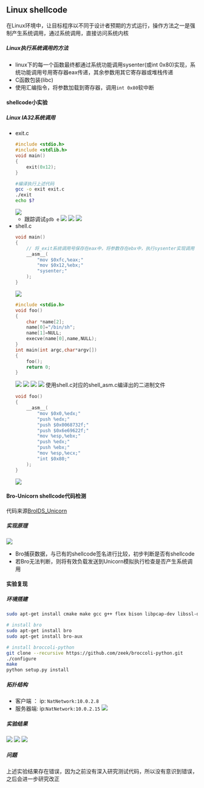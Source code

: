 ## Linux shellcode
在Linux环境中，让目标程序以不同于设计者预期的方式运行，操作方法之一是强制产生系统调用，通过系统调用，直接访问系统内核
##### Linux执行系统调用的方法
- linux下的每一个函数最终都通过系统功能调用sysenter(或int 0x80)实现，系统功能调用号用寄存器eax传递，其余参数用其它寄存器或堆栈传递
- C函数包装(libc)
- 使用汇编指令，将参数加载到寄存器，调用```int 0x80```软中断
#### shellcode小实验
##### Linux IA32系统调用
- exit.c
    ```c
    #include <stdio.h>
    #include <stdlib.h>
    void main()
    {
        exit(0x12);
    }
    ```
    ```bash
    #编译执行上述代码
    gcc -o exit exit.c
    ./exit
    echo $?
    ```
    ![](image/exit_1.PNG)
    - 跟踪调试```gdb e```
    ![](image/exit_2.PNG)
    ![](image/exit_3.PNG)
    ![](image/exit_4.PNG)
- shell.c
    ```c
    void main()
    {
        // 将_exit系统调用号保存在eax中，将参数存在ebx中，执行sysenter实现调用
        __asm__(
            "mov $0xfc,%eax;"
            "mov $0x12,%ebx;"
            "sysenter;"
        );
    }
    ```
    ![](image/exit_5.PNG)
    ```c
    #include <stdio.h>
    void foo()
    {
        char *name[2];
        name[0]="/bin/sh";
        name[1]=NULL;
        execve(name[0],name,NULL);
    }
    int main(int argc,char*argv[])
    {
        foo();
        return 0;
    }
    ```
    ![](image/shell_1.PNG)
    ![](image/shell_2.PNG)
    ![](iamge/shell_3.PNG)
    ![](image/shell_4.PNG)
    使用shell.c对应的shell_asm.c编译出的二进制文件
    ```c
    void foo()
    {
        __asm__(
            "mov $0x0,%edx;"
            "push %edx;"
            "push $0x0068732f;"
            "push $0x6e69622f;"
            "mov %esp,%ebx;"
            "push %edx;"
            "push %ebx;"
            "mov %esp,%ecx;"
            "int $0x80;"
        );
    }
    ```
    ![](image/shell_asm_1.PNG)



#### Bro-Unicorn shellcode代码检测
代码来源[BroIDS_Unicorn](https://github.com/Mipu94/BroIDS_Unicorn)
##### 实现原理
![](image/bro_unicorn.png)
- Bro捕获数据，与已有的shellcode签名进行比较，初步判断是否有shellcode
- 若Bro无法判断，则将有效负载发送到Unicorn模拟执行检查是否产生系统调用

#### 实验复现
##### 环境搭建
```bash
sudo apt-get install cmake make gcc g++ flex bison libpcap-dev libssl-dev python-dev swig zlib1g-dev

# install bro
sudo apt-get install bro
sudo apt-get install bro-aux

# install broccoli-python
git clone --recursive https://github.com/zeek/broccoli-python.git
./configure
make
python setup.py install
```
##### 拓扑结构
- 客户端 ：
    ip: ```NatNetwork:10.0.2.8```
- 服务器端:
    ip:```NatNetwork:10.0.2.15```
![](image/top.png)

##### 实验结果
![](image/test_1.PNG)
![](image/test_2.PNG)
![](image/test_3.PNG)
##### 问题
上述实验结果存在错误，因为之前没有深入研究测试代码，所以没有意识到错误，之后会进一步研究改正